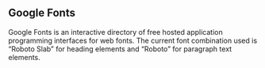 ## Google Fonts

Google Fonts is an interactive directory of free hosted application programming interfaces for web fonts. The current font combination used is “Roboto Slab” for heading elements and “Roboto” for paragraph text elements.